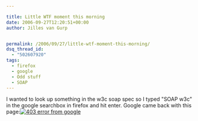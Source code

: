 ```yaml
---

title: Little WTF moment this morning
date: 2006-09-27T12:20:51+00:00
author: Jilles van Gurp


permalink: /2006/09/27/little-wtf-moment-this-morning/
dsq_thread_id:
  - "502607920"
tags:
  - firefox
  - google
  - Odd stuff
  - SOAP
---
```

I wanted to look up something in the w3c soap spec so I typed "SOAP w3c" in the google searchbox in firefox and hit enter. Google came back with this page:[![403 error from google](https://www.jillesvangurp.com/wp-content/uploads/2006/09/google403error.PNG)](https://www.jillesvangurp.com/wp-content/uploads/2006/09/google403error.PNG)